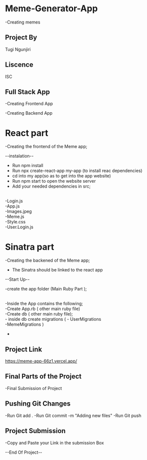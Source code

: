 # Meme-Generator-App
-Creating memes

## Project By
Tugi Ngunjiri

## Liscence
ISC

## Full Stack  App
-Creating Frontend App

-Creating Backend App


# React part
-Creating the frontend of the Meme 
app;

 --instalation--
 - Run npm install
 - Run npx create-react-app my-app (to install reac dependencies)
 - cd into  my app(so as to get into the app website)
 - Run npm start to open the website server
 - Add your needed dependencies in src;
 <br>
 -Login.js
 <br>
 -App.js
 <br>
 -Images.jpeg
 <br>
 -Meme.js
 <br>
 -Style.css
 <br>
 -User.Login.js
 <br>

# Sinatra part
-Creating the  backened of the Meme app;

- The Sinatra should be linked to the react app 

--Start Up--

-create the app folder (Main Ruby Part );

<br>
-Inside the App contains the following;
<br>
-Create App.rb ( other main ruby file)
<br>
-Create db  ( other main ruby file);
<br>
- inside db create migrations ( 
  - UserMigrations
  <br>
  -MemeMigrations
)

-




## Project  Link

  https://meme-app-66z1.vercel.app/

## Final Parts of the Project
-Final Submission of Project

## Pushing Git Changes
 -Run Git add .
 -Run Git commit -m "Adding new files"
 -Run Git push


## Project Submission
-Copy and Paste your Link in the submission Box

--End Of Project--